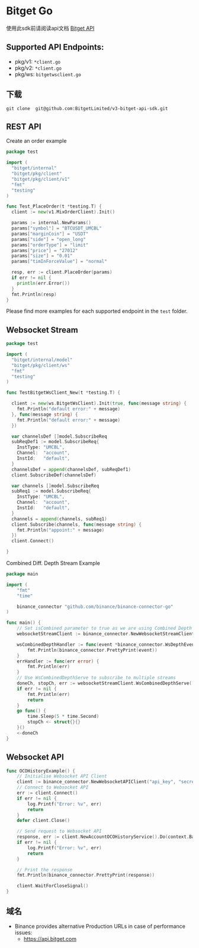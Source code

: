# Bitget Go

使用此sdk前请阅读api文档 [Bitget API](https://bitgetlimited.github.io/apidoc/en/mix/)

## Supported API Endpoints:
- pkg/v1: `*client.go`
- pkg/v2: `*client.go`
- pkg/ws: `bitgetwsclient.go`


## 下载
```shell
git clone  git@github.com:BitgetLimited/v3-bitget-api-sdk.git
```

## REST API

Create an order example

```go
package test

import (
  "bitget/internal"
  "bitget/pkg/client"
  "bitget/pkg/client/v1"
  "fmt"
  "testing"
)

func Test_PlaceOrder(t *testing.T) {
  client := new(v1.MixOrderClient).Init()

  params := internal.NewParams()
  params["symbol"] = "BTCUSDT_UMCBL"
  params["marginCoin"] = "USDT"
  params["side"] = "open_long"
  params["orderType"] = "limit"
  params["price"] = "27012"
  params["size"] = "0.01"
  params["timInForceValue"] = "normal"

  resp, err := client.PlaceOrder(params)
  if err != nil {
    println(err.Error())
  }
  fmt.Println(resp)
}
```

Please find more examples for each supported endpoint in the `test` folder.

## Websocket Stream


```go
package test

import (
  "bitget/internal/model"
  "bitget/pkg/client/ws"
  "fmt"
  "testing"
)

func TestBitgetWsClient_New(t *testing.T) {

  client := new(ws.BitgetWsClient).Init(true, func(message string) {
    fmt.Println("default error:" + message)
  }, func(message string) {
    fmt.Println("default error:" + message)
  })

  var channelsDef []model.SubscribeReq
  subReqDef1 := model.SubscribeReq{
    InstType: "UMCBL",
    Channel:  "account",
    InstId:   "default",
  }
  channelsDef = append(channelsDef, subReqDef1)
  client.SubscribeDef(channelsDef)

  var channels []model.SubscribeReq
  subReq1 := model.SubscribeReq{
    InstType: "UMCBL",
    Channel:  "account",
    InstId:   "default",
  }
  channels = append(channels, subReq1)
  client.Subscribe(channels, func(message string) {
    fmt.Println("appoint:" + message)
  })
  client.Connect()

}

```

Combined Diff. Depth Stream Example

```go
package main

import (
	"fmt"
	"time"

	binance_connector "github.com/binance/binance-connector-go"
)

func main() {
	// Set isCombined parameter to true as we are using Combined Depth Stream
	websocketStreamClient := binance_connector.NewWebsocketStreamClient(true)

	wsCombinedDepthHandler := func(event *binance_connector.WsDepthEvent) {
		fmt.Println(binance_connector.PrettyPrint(event))
	}
	errHandler := func(err error) {
		fmt.Println(err)
	}
	// Use WsCombinedDepthServe to subscribe to multiple streams
	doneCh, stopCh, err := websocketStreamClient.WsCombinedDepthServe([]string{"LTCBTC", "BTCUSDT", "MATICUSDT"}, wsCombinedDepthHandler, errHandler)
	if err != nil {
		fmt.Println(err)
		return
	}
	go func() {
		time.Sleep(5 * time.Second)
		stopCh <- struct{}{}
	}()
	<-doneCh
}
```

## Websocket API

```go
func OCOHistoryExample() {
	// Initialise Websocket API Client
	client := binance_connector.NewWebsocketAPIClient("api_key", "secret_key")
	// Connect to Websocket API
	err := client.Connect()
	if err != nil {
		log.Printf("Error: %v", err)
		return
	}
	defer client.Close()

	// Send request to Websocket API
	response, err := client.NewAccountOCOHistoryService().Do(context.Background())
	if err != nil {
		log.Printf("Error: %v", err)
		return
	}

	// Print the response
	fmt.Println(binance_connector.PrettyPrint(response))

	client.WaitForCloseSignal()
}
```

## 域名
- Binance provides alternative Production URLs in case of performance issues:
    - https://api.bitget.com

